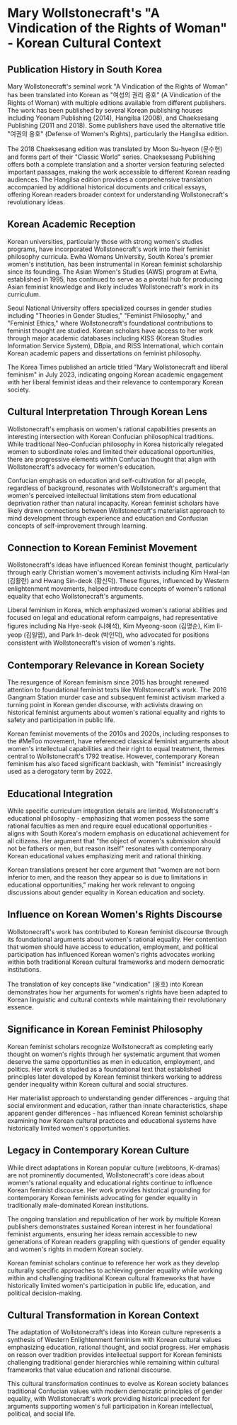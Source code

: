 # Mary Wollstonecraft's "A Vindication of the Rights of Woman" - Korean Cultural Context

## Publication History in South Korea

Mary Wollstonecraft's seminal work "A Vindication of the Rights of Woman" has been translated into Korean as "여성의 권리 옹호" (A Vindication of the Rights of Woman) with multiple editions available from different publishers. The work has been published by several Korean publishing houses including Yeonam Publishing (2014), Hangilsa (2008), and Chaeksesang Publishing (2011 and 2018). Some publishers have used the alternative title "여권의 옹호" (Defense of Women's Rights), particularly the Hangilsa edition.

The 2018 Chaeksesang edition was translated by Moon Su-hyeon (문수현) and forms part of their "Classic World" series. Chaeksesang Publishing offers both a complete translation and a shorter version featuring selected important passages, making the work accessible to different Korean reading audiences. The Hangilsa edition provides a comprehensive translation accompanied by additional historical documents and critical essays, offering Korean readers broader context for understanding Wollstonecraft's revolutionary ideas.

## Korean Academic Reception

Korean universities, particularly those with strong women's studies programs, have incorporated Wollstonecraft's work into their feminist philosophy curricula. Ewha Womans University, South Korea's premier women's institution, has been instrumental in Korean feminist scholarship since its founding. The Asian Women's Studies (AWS) program at Ewha, established in 1995, has continued to serve as a pivotal hub for producing Asian feminist knowledge and likely includes Wollstonecraft's work in its curriculum.

Seoul National University offers specialized courses in gender studies including "Theories in Gender Studies," "Feminist Philosophy," and "Feminist Ethics," where Wollstonecraft's foundational contributions to feminist thought are studied. Korean scholars have access to her work through major academic databases including KISS (Korean Studies Information Service System), DBpia, and RISS International, which contain Korean academic papers and dissertations on feminist philosophy.

The Korea Times published an article titled "Mary Wollstonecraft and liberal feminism" in July 2023, indicating ongoing Korean academic engagement with her liberal feminist ideas and their relevance to contemporary Korean society.

## Cultural Interpretation Through Korean Lens

Wollstonecraft's emphasis on women's rational capabilities presents an interesting intersection with Korean Confucian philosophical traditions. While traditional Neo-Confucian philosophy in Korea historically relegated women to subordinate roles and limited their educational opportunities, there are progressive elements within Confucian thought that align with Wollstonecraft's advocacy for women's education.

Confucian emphasis on education and self-cultivation for all people, regardless of background, resonates with Wollstonecraft's argument that women's perceived intellectual limitations stem from educational deprivation rather than natural incapacity. Korean feminist scholars have likely drawn connections between Wollstonecraft's materialist approach to mind development through experience and education and Confucian concepts of self-improvement through learning.

## Connection to Korean Feminist Movement

Wollstonecraft's ideas have influenced Korean feminist thought, particularly through early Christian women's movement activists including Kim Hwal-lan (김활란) and Hwang Sin-deok (황신덕). These figures, influenced by Western enlightenment movements, helped introduce concepts of women's rational equality that echo Wollstonecraft's arguments.

Liberal feminism in Korea, which emphasized women's rational abilities and focused on legal and educational reform campaigns, had representative figures including Na Hye-seok (나혜석), Kim Myeong-soon (김명순), Kim Il-yeop (김일엽), and Park In-deok (박인덕), who advocated for positions consistent with Wollstonecraft's vision of women's rights.

## Contemporary Relevance in Korean Society

The resurgence of Korean feminism since 2015 has brought renewed attention to foundational feminist texts like Wollstonecraft's work. The 2016 Gangnam Station murder case and subsequent feminist activism marked a turning point in Korean gender discourse, with activists drawing on historical feminist arguments about women's rational equality and rights to safety and participation in public life.

Korean feminist movements of the 2010s and 2020s, including responses to the #MeToo movement, have referenced classical feminist arguments about women's intellectual capabilities and their right to equal treatment, themes central to Wollstonecraft's 1792 treatise. However, contemporary Korean feminism has also faced significant backlash, with "feminist" increasingly used as a derogatory term by 2022.

## Educational Integration

While specific curriculum integration details are limited, Wollstonecraft's educational philosophy - emphasizing that women possess the same rational faculties as men and require equal educational opportunities - aligns with South Korea's modern emphasis on educational achievement for all citizens. Her argument that "the object of women's submission should not be fathers or men, but reason itself" resonates with contemporary Korean educational values emphasizing merit and rational thinking.

Korean translations present her core argument that "women are not born inferior to men, and the reason they appear so is due to limitations in educational opportunities," making her work relevant to ongoing discussions about gender equality in Korean education and society.

## Influence on Korean Women's Rights Discourse

Wollstonecraft's work has contributed to Korean feminist discourse through its foundational arguments about women's rational equality. Her contention that women should have access to education, employment, and political participation has influenced Korean women's rights advocates working within both traditional Korean cultural frameworks and modern democratic institutions.

The translation of key concepts like "vindication" (옹호) into Korean demonstrates how her arguments for women's rights have been adapted to Korean linguistic and cultural contexts while maintaining their revolutionary essence.

## Significance in Korean Feminist Philosophy

Korean feminist scholars recognize Wollstonecraft as completing early thought on women's rights through her systematic argument that women deserve the same opportunities as men in education, employment, and politics. Her work is studied as a foundational text that established principles later developed by Korean feminist thinkers working to address gender inequality within Korean cultural and social structures.

Her materialist approach to understanding gender differences - arguing that social environment and education, rather than innate characteristics, shape apparent gender differences - has influenced Korean feminist scholarship examining how Korean cultural practices and educational systems have historically limited women's opportunities.

## Legacy in Contemporary Korean Culture

While direct adaptations in Korean popular culture (webtoons, K-dramas) are not prominently documented, Wollstonecraft's core ideas about women's rational equality and educational rights continue to influence Korean feminist discourse. Her work provides historical grounding for contemporary Korean feminists advocating for gender equality in traditionally male-dominated Korean institutions.

The ongoing translation and republication of her work by multiple Korean publishers demonstrates sustained Korean interest in her foundational feminist arguments, ensuring her ideas remain accessible to new generations of Korean readers grappling with questions of gender equality and women's rights in modern Korean society.

Korean feminist scholars continue to reference her work as they develop culturally specific approaches to achieving gender equality while working within and challenging traditional Korean cultural frameworks that have historically limited women's participation in public life, education, and political decision-making.

## Cultural Transformation in Korean Context

The adaptation of Wollstonecraft's ideas into Korean culture represents a synthesis of Western Enlightenment feminism with Korean cultural values emphasizing education, rational thought, and social progress. Her emphasis on reason over tradition provides intellectual support for Korean feminists challenging traditional gender hierarchies while remaining within cultural frameworks that value education and rational discourse.

This cultural transformation continues to evolve as Korean society balances traditional Confucian values with modern democratic principles of gender equality, with Wollstonecraft's work providing historical precedent for arguments supporting women's full participation in Korean intellectual, political, and social life.